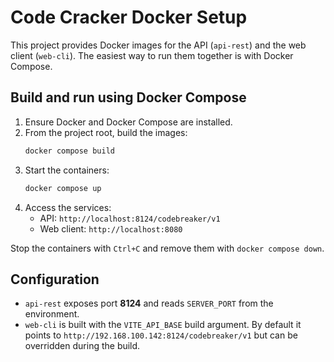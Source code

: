 # Code Cracker Docker Setup

This project provides Docker images for the API (`api-rest`) and the web client (`web-cli`). The easiest way to run them together is with Docker Compose.

## Build and run using Docker Compose

1. Ensure Docker and Docker Compose are installed.
2. From the project root, build the images:
   ```bash
   docker compose build
   ```
3. Start the containers:
   ```bash
   docker compose up
   ```
4. Access the services:
   - API: `http://localhost:8124/codebreaker/v1`
   - Web client: `http://localhost:8080`

Stop the containers with `Ctrl+C` and remove them with `docker compose down`.

## Configuration

- `api-rest` exposes port **8124** and reads `SERVER_PORT` from the environment.
- `web-cli` is built with the `VITE_API_BASE` build argument. By default it points
  to `http://192.168.100.142:8124/codebreaker/v1` but can be overridden during
  the build.

